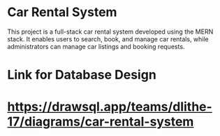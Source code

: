 # Car Rental System
This project is a full-stack car rental system developed using the MERN stack. It enables users to search, book, and manage car rentals, while administrators can manage car listings and booking requests.

# Link for Database Design
# https://drawsql.app/teams/dlithe-17/diagrams/car-rental-system

